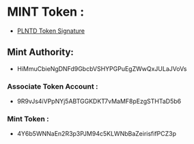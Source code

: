 # MINT Token :
- [PLNTD Token Signature](https://explorer.solana.com/address/4Y6b5WNNaEn2R3p3PJM94c5KLWNbBaZeirisfifPCZ3p?cluster=devnet)


## Mint Authority: 
- HiMmuCbieNgDNFd9GbcbVSHYPGPuEgZWwQxJULaJVoVs


### Associate Token Account : 
- 9R9vJs4iVPpNYj5ABTGGKDKT7vMaMF8pEzgSTHTaD5b6


### Mint Token :
- 4Y6b5WNNaEn2R3p3PJM94c5KLWNbBaZeirisfifPCZ3p